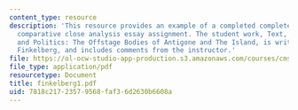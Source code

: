 ```yaml
---
content_type: resource
description: 'This resource provides an example of a completed completed ten-page
  comparative close analysis essay assignment. The student work, Text, Performance,
  and Politics: The Offstage Bodies of Antigone and The Island, is written by Amanda
  Finkelberg, and includes comments from the instructor.'
file: https://ol-ocw-studio-app-production.s3.amazonaws.com/courses/cms-796-major-media-texts-fall-2006/7818c21723579568faf36d2630b6608a_finkelberg1.pdf
file_type: application/pdf
resourcetype: Document
title: finkelberg1.pdf
uid: 7818c217-2357-9568-faf3-6d2630b6608a
---
```

